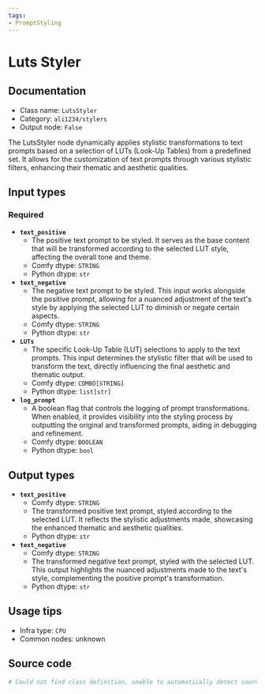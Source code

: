 ```yaml
---
tags:
- PromptStyling
---
```


# Luts Styler
## Documentation
- Class name: `LutsStyler`
- Category: `ali1234/stylers`
- Output node: `False`

The LutsStyler node dynamically applies stylistic transformations to text prompts based on a selection of LUTs (Look-Up Tables) from a predefined set. It allows for the customization of text prompts through various stylistic filters, enhancing their thematic and aesthetic qualities.
## Input types
### Required
- **`text_positive`**
    - The positive text prompt to be styled. It serves as the base content that will be transformed according to the selected LUT style, affecting the overall tone and theme.
    - Comfy dtype: `STRING`
    - Python dtype: `str`
- **`text_negative`**
    - The negative text prompt to be styled. This input works alongside the positive prompt, allowing for a nuanced adjustment of the text's style by applying the selected LUT to diminish or negate certain aspects.
    - Comfy dtype: `STRING`
    - Python dtype: `str`
- **`LUTs`**
    - The specific Look-Up Table (LUT) selections to apply to the text prompts. This input determines the stylistic filter that will be used to transform the text, directly influencing the final aesthetic and thematic output.
    - Comfy dtype: `COMBO[STRING]`
    - Python dtype: `list[str]`
- **`log_prompt`**
    - A boolean flag that controls the logging of prompt transformations. When enabled, it provides visibility into the styling process by outputting the original and transformed prompts, aiding in debugging and refinement.
    - Comfy dtype: `BOOLEAN`
    - Python dtype: `bool`
## Output types
- **`text_positive`**
    - Comfy dtype: `STRING`
    - The transformed positive text prompt, styled according to the selected LUT. It reflects the stylistic adjustments made, showcasing the enhanced thematic and aesthetic qualities.
    - Python dtype: `str`
- **`text_negative`**
    - Comfy dtype: `STRING`
    - The transformed negative text prompt, styled with the selected LUT. This output highlights the nuanced adjustments made to the text's style, complementing the positive prompt's transformation.
    - Python dtype: `str`
## Usage tips
- Infra type: `CPU`
- Common nodes: unknown


## Source code
```python
# Could not find class definition, unable to automatically detect source code
```

